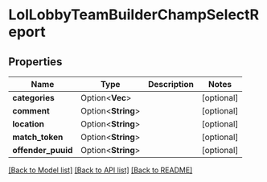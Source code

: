 # LolLobbyTeamBuilderChampSelectReport

## Properties

Name | Type | Description | Notes
------------ | ------------- | ------------- | -------------
**categories** | Option<**Vec<String>**> |  | [optional]
**comment** | Option<**String**> |  | [optional]
**location** | Option<**String**> |  | [optional]
**match_token** | Option<**String**> |  | [optional]
**offender_puuid** | Option<**String**> |  | [optional]

[[Back to Model list]](../README.md#documentation-for-models) [[Back to API list]](../README.md#documentation-for-api-endpoints) [[Back to README]](../README.md)


